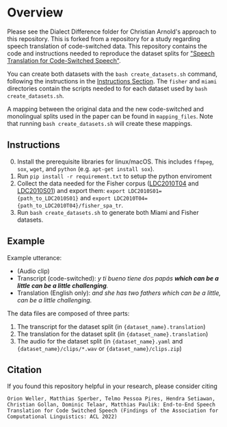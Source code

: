 # Overview
Please see the Dialect Difference folder for Christian Arnold's approach to this repository. This is forked from a repository for a study regarding speech translation of code-switched data. This repository contains the code and instructions needed to reproduce the dataset splits for ["Speech Translation for Code-Switched Speech"](LINK_TODO).

You can create both datasets with the `bash create_datasets.sh` command, following the instructions in the [Instructions Section](#Instructions). The `fisher` and `miami` directories contain the scripts needed to for each dataset used by `bash create_datasets.sh`. 

A mapping between the original data and the new code-switched and monolingual splits used in the paper can be found in `mapping_files`. Note that running `bash create_datasets.sh` will create these mappings.

## Instructions
0. Install the prerequisite libraries for linux/macOS.  This includes `ffmpeg`, `sox`, `wget`, and `python` (e.g. `apt-get install sox`).
1. Run `pip install -r requirement.txt` to setup the python enviroment
2. Collect the data needed for the Fisher corpus ([LDC2010T04](https://catalog.ldc.upenn.edu/LDC2010T04) and [LDC2010S01](https://catalog.ldc.upenn.edu/LDC2010S01)) and export them: `export LDC2010S01={path_to_LDC2010S01}` and `export LDC2010T04={path_to_LDC2010T04}/fisher_spa_tr`.
3. Run `bash create_datasets.sh` to generate both Miami and Fisher datasets. 


## Example

Example utterance:
- (Audio clip)
- Transcript (code-switched): *y ti bueno tiene dos papás **which can be a little can be a little challenging**.*
- Translation (English only): *and she has two fathers which can be a little, can be a little challenging.*

The data files are composed of three parts:
1. The transcript for the dataset split (in `{dataset_name}.translation`)
2. The translation for the dataset split (in `{dataset_name}.translation`)
3. The audio for the dataset split (in `{dataset_name}.yaml` and `{dataset_name}/clips/*.wav` or `{dataset_name}/clips.zip`)

## Citation
If you found this repository helpful in your research, please consider citing
```
Orion Weller, Matthias Sperber, Telmo Pessoa Pires, Hendra Setiawan, Christian Gollan, Dominic Telaar, Matthias Paulik: End-to-End Speech Translation for Code Switched Speech (Findings of the Association for Computational Linguistics: ACL 2022)
```
